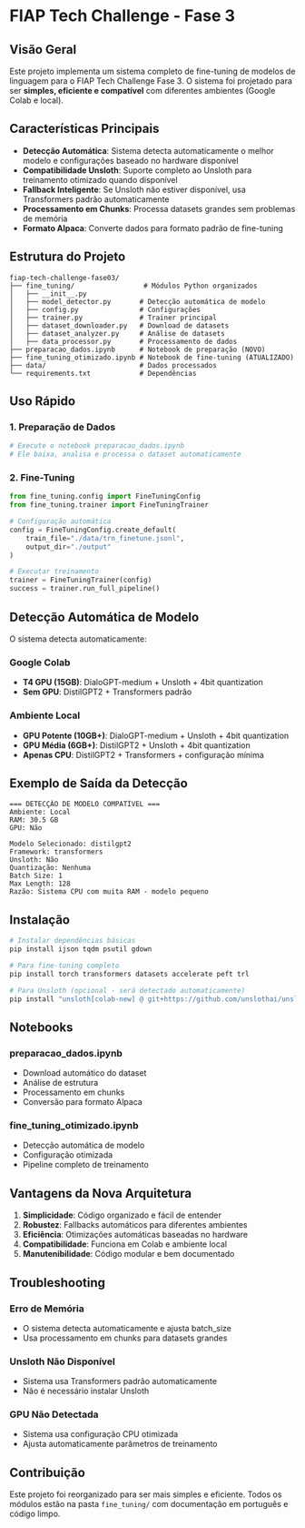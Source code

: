 # FIAP Tech Challenge - Fase 3

## Visão Geral

Este projeto implementa um sistema completo de fine-tuning de modelos de linguagem para o FIAP Tech Challenge Fase 3. O sistema foi projetado para ser **simples, eficiente e compatível** com diferentes ambientes (Google Colab e local).

## Características Principais

- **Detecção Automática**: Sistema detecta automaticamente o melhor modelo e configurações baseado no hardware disponível
- **Compatibilidade Unsloth**: Suporte completo ao Unsloth para treinamento otimizado quando disponível
- **Fallback Inteligente**: Se Unsloth não estiver disponível, usa Transformers padrão automaticamente
- **Processamento em Chunks**: Processa datasets grandes sem problemas de memória
- **Formato Alpaca**: Converte dados para formato padrão de fine-tuning

## Estrutura do Projeto

```
fiap-tech-challenge-fase03/
├── fine_tuning/                 # Módulos Python organizados
│   ├── __init__.py
│   ├── model_detector.py       # Detecção automática de modelo
│   ├── config.py               # Configurações
│   ├── trainer.py              # Trainer principal
│   ├── dataset_downloader.py   # Download de datasets
│   ├── dataset_analyzer.py     # Análise de datasets
│   ├── data_processor.py       # Processamento de dados
├── preparacao_dados.ipynb      # Notebook de preparação (NOVO)
├── fine_tuning_otimizado.ipynb # Notebook de fine-tuning (ATUALIZADO)
├── data/                       # Dados processados
└── requirements.txt            # Dependências
```

## Uso Rápido

### 1. Preparação de Dados

```python
# Execute o notebook preparacao_dados.ipynb
# Ele baixa, analisa e processa o dataset automaticamente
```

### 2. Fine-Tuning

```python
from fine_tuning.config import FineTuningConfig
from fine_tuning.trainer import FineTuningTrainer

# Configuração automática
config = FineTuningConfig.create_default(
    train_file="./data/trn_finetune.jsonl",
    output_dir="./output"
)

# Executar treinamento
trainer = FineTuningTrainer(config)
success = trainer.run_full_pipeline()
```

## Detecção Automática de Modelo

O sistema detecta automaticamente:

### Google Colab
- **T4 GPU (15GB)**: DialoGPT-medium + Unsloth + 4bit quantization
- **Sem GPU**: DistilGPT2 + Transformers padrão

### Ambiente Local
- **GPU Potente (10GB+)**: DialoGPT-medium + Unsloth + 4bit quantization
- **GPU Média (6GB+)**: DistilGPT2 + Unsloth + 4bit quantization
- **Apenas CPU**: DistilGPT2 + Transformers + configuração mínima

## Exemplo de Saída da Detecção

```
=== DETECÇÃO DE MODELO COMPATÍVEL ===
Ambiente: Local
RAM: 30.5 GB
GPU: Não

Modelo Selecionado: distilgpt2
Framework: transformers
Unsloth: Não
Quantização: Nenhuma
Batch Size: 1
Max Length: 128
Razão: Sistema CPU com muita RAM - modelo pequeno
```

## Instalação

```bash
# Instalar dependências básicas
pip install ijson tqdm psutil gdown

# Para fine-tuning completo
pip install torch transformers datasets accelerate peft trl

# Para Unsloth (opcional - será detectado automaticamente)
pip install "unsloth[colab-new] @ git+https://github.com/unslothai/unsloth.git"
```

## Notebooks

### preparacao_dados.ipynb
- Download automático do dataset
- Análise de estrutura
- Processamento em chunks
- Conversão para formato Alpaca

### fine_tuning_otimizado.ipynb
- Detecção automática de modelo
- Configuração otimizada
- Pipeline completo de treinamento

## Vantagens da Nova Arquitetura

1. **Simplicidade**: Código organizado e fácil de entender
2. **Robustez**: Fallbacks automáticos para diferentes ambientes
3. **Eficiência**: Otimizações automáticas baseadas no hardware
4. **Compatibilidade**: Funciona em Colab e ambiente local
5. **Manutenibilidade**: Código modular e bem documentado

## Troubleshooting

### Erro de Memória
- O sistema detecta automaticamente e ajusta batch_size
- Usa processamento em chunks para datasets grandes

### Unsloth Não Disponível
- Sistema usa Transformers padrão automaticamente
- Não é necessário instalar Unsloth

### GPU Não Detectada
- Sistema usa configuração CPU otimizada
- Ajusta automaticamente parâmetros de treinamento

## Contribuição

Este projeto foi reorganizado para ser mais simples e eficiente. Todos os módulos estão na pasta `fine_tuning/` com documentação em português e código limpo.
